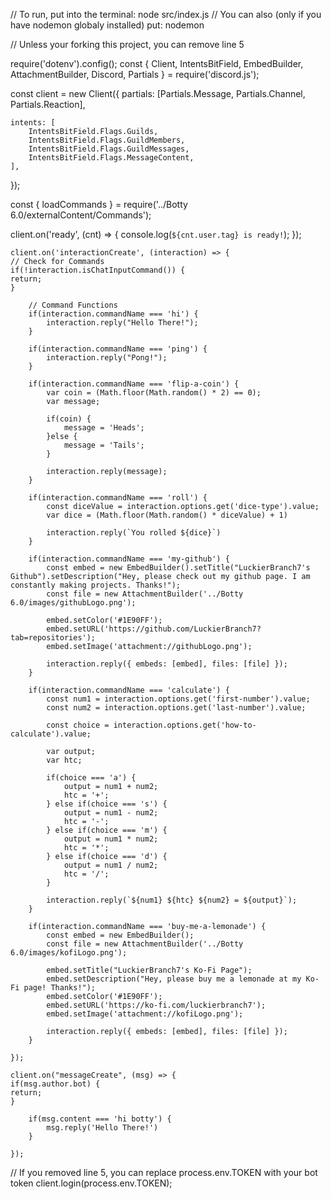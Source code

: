 // To run, put into the terminal: node src/index.js
// You can also (only if you have nodemon globaly installed) put: nodemon

// Unless your forking this project, you can remove line 5

require('dotenv').config();
const { Client, IntentsBitField, EmbedBuilder, AttachmentBuilder, Discord, Partials } = require('discord.js');

const client = new Client({
partials: [Partials.Message, Partials.Channel, Partials.Reaction],

    intents: [
        IntentsBitField.Flags.Guilds,
        IntentsBitField.Flags.GuildMembers,
        IntentsBitField.Flags.GuildMessages,
        IntentsBitField.Flags.MessageContent,
    ],

});

const { loadCommands } = require('../Botty 6.0/externalContent/Commands');

client.on('ready', (cnt) => {
console.log(`${cnt.user.tag} is ready!`);
});

    client.on('interactionCreate', (interaction) => {
    // Check for Commands
    if(!interaction.isChatInputCommand()) {
    return;
    }

        // Command Functions
        if(interaction.commandName === 'hi') {
            interaction.reply("Hello There!");
        }

        if(interaction.commandName === 'ping') {
            interaction.reply("Pong!");
        }

        if(interaction.commandName === 'flip-a-coin') {
            var coin = (Math.floor(Math.random() * 2) == 0);
            var message;

            if(coin) {
                message = 'Heads';
            }else {
                message = 'Tails';
            }

            interaction.reply(message);
        }

        if(interaction.commandName === 'roll') {
            const diceValue = interaction.options.get('dice-type').value;
            var dice = (Math.floor(Math.random() * diceValue) + 1)

            interaction.reply(`You rolled ${dice}`)
        }

        if(interaction.commandName === 'my-github') {
            const embed = new EmbedBuilder().setTitle("LuckierBranch7's Github").setDescription("Hey, please check out my github page. I am constantly making projects. Thanks!");
            const file = new AttachmentBuilder('../Botty 6.0/images/githubLogo.png');

            embed.setColor('#1E90FF');
            embed.setURL('https://github.com/LuckierBranch7?tab=repositories');
            embed.setImage('attachment://githubLogo.png');

            interaction.reply({ embeds: [embed], files: [file] });
        }

        if(interaction.commandName === 'calculate') {
            const num1 = interaction.options.get('first-number').value;
            const num2 = interaction.options.get('last-number').value;

            const choice = interaction.options.get('how-to-calculate').value;

            var output;
            var htc;

            if(choice === 'a') {
                output = num1 + num2;
                htc = '+';
            } else if(choice === 's') {
                output = num1 - num2;
                htc = '-';
            } else if(choice === 'm') {
                output = num1 * num2;
                htc = '*';
            } else if(choice === 'd') {
                output = num1 / num2;
                htc = '/';
            }

            interaction.reply(`${num1} ${htc} ${num2} = ${output}`);
        }

        if(interaction.commandName === 'buy-me-a-lemonade') {
            const embed = new EmbedBuilder();
            const file = new AttachmentBuilder('../Botty 6.0/images/kofiLogo.png');

            embed.setTitle("LuckierBranch7's Ko-Fi Page");
            embed.setDescription("Hey, please buy me a lemonade at my Ko-Fi page! Thanks!");
            embed.setColor('#1E90FF');
            embed.setURL('https://ko-fi.com/luckierbranch7');
            embed.setImage('attachment://kofiLogo.png');

            interaction.reply({ embeds: [embed], files: [file] });
        }

    });

    client.on("messageCreate", (msg) => {
    if(msg.author.bot) {
    return;
    }

        if(msg.content === 'hi botty') {
            msg.reply('Hello There!')
        }

    });

// If you removed line 5, you can replace process.env.TOKEN with your bot token
client.login(process.env.TOKEN);
